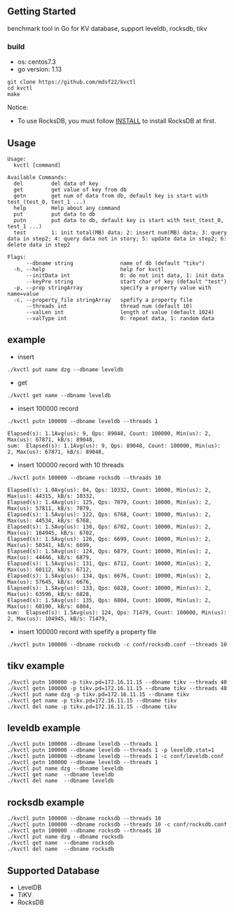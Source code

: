 ## Getting Started
benchmark tool in Go for KV database, support leveldb, rocksdb, tikv

### build

 - os: centos7.3 
 - go version: 1.13 

```
git clone https://github.com/mdsf22/kvctl
cd kvctl
make
```

Notice:
+ To use RocksDB, you must follow [INSTALL](https://github.com/facebook/rocksdb/blob/master/INSTALL.md) to install RocksDB at first.

## Usage
```
Usage:
  kvctl [command]

Available Commands:
  del         del data of key
  get         get value of key from db
  getn        get num of data from db, default key is start with test_(test_0, test_1 ...)
  help        Help about any command
  put         put data to db
  putn        put data to db, default key is start with test_(test_0, test_1 ...)
  test        1: init total(MB) data; 2: insert num(MB) data; 3: query data in step2; 4: query data not in story; 5: update data in step2; 6: delete data in step2

Flags:
      --dbname string               name of db (default "tikv")
  -h, --help                        help for kvctl
      --initData int                0: do not init data, 1: init data
      --keyPre string               start char of key (default "test")
  -p, --prop stringArray            specify a property value with name=value
  -c, --property_file stringArray   spefify a property file
      --threads int                 thread num (default 10)
      --valLen int                  length of value (default 1024)
      --valType int                 0: repeat data, 1: random data
```

## example

 - insert
```
./kvctl put name dzg --dbname leveldb
```

 - get
```
./kvctl get name --dbname leveldb
``` 

- insert 100000 record

```
./kvctl putn 100000 --dbname leveldb --threads 1
```
```
Elapsed(s): 1.1Avg(us): 9, Qps: 89048, Count: 100000, Min(us): 2, Max(us): 67871, kB/s: 89048, 
sum:  Elapsed(s): 1.1Avg(us): 9, Qps: 89048, Count: 100000, Min(us): 2, Max(us): 67871, kB/s: 89048,
```

- insert 100000 record with 10 threads
```
./kvctl putn 100000 --dbname rocksdb --threads 10
```
```
Elapsed(s): 1.0Avg(us): 84, Qps: 10332, Count: 10000, Min(us): 2, Max(us): 44315, kB/s: 10332, 
Elapsed(s): 1.4Avg(us): 125, Qps: 7079, Count: 10000, Min(us): 2, Max(us): 57811, kB/s: 7079, 
Elapsed(s): 1.5Avg(us): 122, Qps: 6768, Count: 10000, Min(us): 2, Max(us): 44534, kB/s: 6768, 
Elapsed(s): 1.5Avg(us): 130, Qps: 6702, Count: 10000, Min(us): 2, Max(us): 104945, kB/s: 6702, 
Elapsed(s): 1.5Avg(us): 126, Qps: 6699, Count: 10000, Min(us): 2, Max(us): 50341, kB/s: 6699, 
Elapsed(s): 1.5Avg(us): 124, Qps: 6879, Count: 10000, Min(us): 2, Max(us): 44446, kB/s: 6879, 
Elapsed(s): 1.5Avg(us): 131, Qps: 6712, Count: 10000, Min(us): 2, Max(us): 60112, kB/s: 6712, 
Elapsed(s): 1.5Avg(us): 134, Qps: 6676, Count: 10000, Min(us): 2, Max(us): 57645, kB/s: 6676, 
Elapsed(s): 1.5Avg(us): 133, Qps: 6828, Count: 10000, Min(us): 2, Max(us): 63596, kB/s: 6828, 
Elapsed(s): 1.5Avg(us): 135, Qps: 6804, Count: 10000, Min(us): 2, Max(us): 60190, kB/s: 6804, 
sum:  Elapsed(s): 1.5Avg(us): 124, Qps: 71479, Count: 100000, Min(us): 2, Max(us): 104945, kB/s: 71479,
```

- insert 100000 record with spefify a property file
```
./kvctl putn 100000 --dbname rocksdb -c conf/rocksdb.conf --threads 10
```

## tikv example
```
./kvctl putn 100000 -p tikv.pd=172.16.11.15 --dbname tikv --threads 40
./kvctl getn 100000 -p tikv.pd=172.16.11.15 --dbname tikv --threads 40
./kvctl put name dzg -p tikv.pd=172.16.11.15 --dbname tikv
./kvctl get name -p tikv.pd=172.16.11.15 --dbname tikv
./kvctl del name -p tikv.pd=172.16.11.15 --dbname tikv
```

## leveldb example
```
./kvctl putn 100000 --dbname leveldb --threads 1
./kvctl putn 100000 --dbname leveldb --threads 1 -p leveldb.stat=1
./kvctl putn 100000 --dbname leveldb --threads 1 -c conf/leveldb.conf
./kvctl getn 100000 --dbname leveldb --threads 1
./kvctl put name dzg --dbname leveldb
./kvctl get name  --dbname leveldb
./kvctl del name  --dbname leveldb

```

## rocksdb example
```
./kvctl putn 100000 --dbname rocksdb --threads 10
./kvctl putn 100000 --dbname rocksdb --threads 10 -c conf/rocksdb.conf
./kvctl getn 100000 --dbname rocksdb --threads 10
./kvctl put name dzg --dbname rocksdb
./kvctl get name  --dbname rocksdb
./kvctl del name  --dbname rocksdb
```



## Supported Database

- LevelDB
- TiKV
- RocksDB 